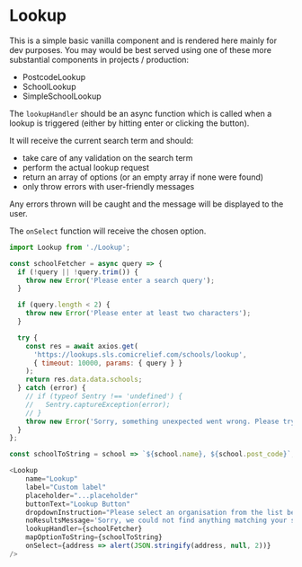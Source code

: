 # Lookup
This is a simple basic vanilla component and is rendered here mainly for dev purposes.
You may would be best served using one of these more substantial components in projects / production:
- PostcodeLookup
- SchoolLookup
- SimpleSchoolLookup

The `lookupHandler` should be an async function which is called when a lookup is triggered (either by hitting enter or clicking the button).

It will receive the current search term and should:
- take care of any validation on the search term
- perform the actual lookup request
- return an array of options (or an empty array if none were found)
- only throw errors with user-friendly messages

Any errors thrown will be caught and the message will be displayed to the user.

The `onSelect` function will receive the chosen option.

```js
import Lookup from './Lookup';

const schoolFetcher = async query => {
  if (!query || !query.trim()) {
    throw new Error('Please enter a search query');
  }

  if (query.length < 2) {
    throw new Error('Please enter at least two characters');
  }

  try {
    const res = await axios.get(
      'https://lookups.sls.comicrelief.com/schools/lookup',
      { timeout: 10000, params: { query } }
    );
    return res.data.data.schools;
  } catch (error) {
    // if (typeof Sentry !== 'undefined') {
    //   Sentry.captureException(error);
    // }
    throw new Error('Sorry, something unexpected went wrong. Please try again or enter your school manually');
  }
};

const schoolToString = school => `${school.name}, ${school.post_code}`;

<Lookup
    name="Lookup"
    label="Custom label"
    placeholder="...placeholder"
    buttonText="Lookup Button"
    dropdownInstruction="Please select an organisation from the list below"
    noResultsMessage='Sorry, we could not find anything matching your search; please use the manual entry option.'
    lookupHandler={schoolFetcher}
    mapOptionToString={schoolToString}
    onSelect={address => alert(JSON.stringify(address, null, 2))}
/>
```

